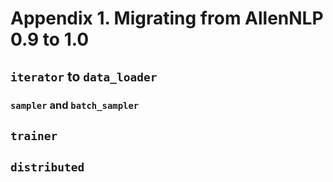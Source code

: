 # Appendix 1. Migrating from AllenNLP 0.9 to 1.0


## `iterator` to `data_loader`

### `sampler` and `batch_sampler`

## `trainer`

## `distributed`
